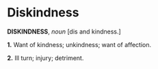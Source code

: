 # Diskindness

**DISKINDNESS**, _noun_ \[dis and kindness.\]

**1.** Want of kindness; unkindness; want of affection.

**2.** Ill turn; injury; detriment.